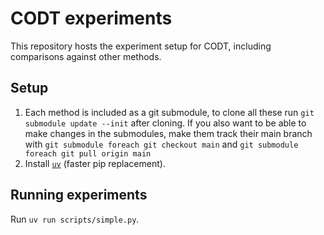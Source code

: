 # CODT experiments
This repository hosts the experiment setup for CODT, including comparisons against other methods.

## Setup
1. Each method is included as a git submodule, to clone all these run `git submodule update --init` after cloning. If you also want to be able to make changes in the submodules, make them track their main branch with `git submodule foreach git checkout main` and `git submodule foreach git pull origin main`
2. Install [`uv`](https://github.com/astral-sh/uv) (faster pip replacement).

## Running experiments
Run `uv run scripts/simple.py`.